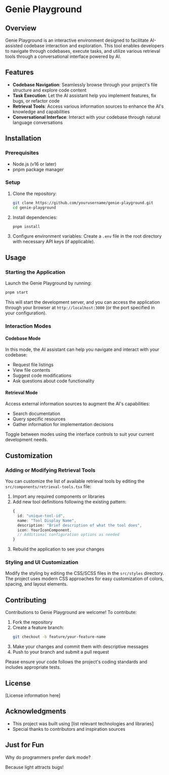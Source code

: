 # Genie Playground

## Overview

Genie Playground is an interactive environment designed to facilitate AI-assisted codebase interaction and exploration. This tool enables developers to navigate through codebases, execute tasks, and utilize various retrieval tools through a conversational interface powered by AI.

## Features

- **Codebase Navigation**: Seamlessly browse through your project's file structure and explore code content
- **Task Execution**: Let the AI assistant help you implement features, fix bugs, or refactor code
- **Retrieval Tools**: Access various information sources to enhance the AI's knowledge and capabilities
- **Conversational Interface**: Interact with your codebase through natural language conversations

## Installation

### Prerequisites

- Node.js (v16 or later)
- pnpm package manager

### Setup

1. Clone the repository:
   ```bash
   git clone https://github.com/yourusername/genie-playground.git
   cd genie-playground
   ```

2. Install dependencies:
   ```bash
   pnpm install
   ```

3. Configure environment variables:
   Create a `.env` file in the root directory with necessary API keys (if applicable).

## Usage

### Starting the Application

Launch the Genie Playground by running:
```bash
pnpm start
```

This will start the development server, and you can access the application through your browser at `http://localhost:3000` (or the port specified in your configuration).

### Interaction Modes

#### Codebase Mode
In this mode, the AI assistant can help you navigate and interact with your codebase:
- Request file listings
- View file contents
- Suggest code modifications
- Ask questions about code functionality

#### Retrieval Mode
Access external information sources to augment the AI's capabilities:
- Search documentation
- Query specific resources
- Gather information for implementation decisions

Toggle between modes using the interface controls to suit your current development needs.

## Customization

### Adding or Modifying Retrieval Tools

You can customize the list of available retrieval tools by editing the `src/components/retrieval-tools.tsx` file:

1. Import any required components or libraries
2. Add new tool definitions following the existing pattern:
   ```typescript
   {
     id: "unique-tool-id",
     name: "Tool Display Name",
     description: "Brief description of what the tool does",
     icon: YourIconComponent,
     // Additional configuration options as needed
   }
   ```
3. Rebuild the application to see your changes

### Styling and UI Customization

Modify the styling by editing the CSS/SCSS files in the `src/styles` directory. The project uses modern CSS approaches for easy customization of colors, spacing, and layout elements.

## Contributing

Contributions to Genie Playground are welcome! To contribute:

1. Fork the repository
2. Create a feature branch:
   ```bash
   git checkout -b feature/your-feature-name
   ```
3. Make your changes and commit them with descriptive messages
4. Push to your branch and submit a pull request

Please ensure your code follows the project's coding standards and includes appropriate tests.

## License

[License information here]

## Acknowledgments

- This project was built using [list relevant technologies and libraries]
- Special thanks to contributors and inspiration sources

## Just for Fun

Why do programmers prefer dark mode?

Because light attracts bugs!
